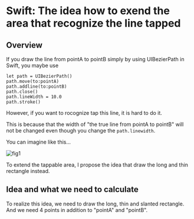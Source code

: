 # Swift: The idea how to exend the area that recognize the line tapped

## Overview
If you draw the line from pointA to pointB simply by using UIBezierPath in Swift, you maybe use

    let path = UIBezierPath()
    path.move(to:pointA)
    path.addline(to:pointB)
    path.close()
    path.lineWidth = 10.0
    path.stroke()
    
However, if you want to rocognize tap this line, it is hard to do it. 


This is because that the width of "the true line from pointA to pointB" will not be changed even though you change the `path.linewidth`.


You can imagine like this...


![fig1](https://user-images.githubusercontent.com/44053042/54430222-3b619d00-4766-11e9-910a-4bda0b709b98.png)


To extend the tappable area, I propose the idea that draw the long and thin rectangle instead.


## Idea and what we need to calculate
To realize this idea, we need to draw the long, thin and slanted rectangle. And we need 4 points in addition to "pointA" and "pointB".
